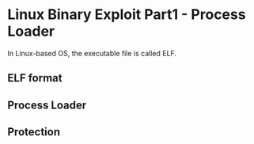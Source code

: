 # Linux Binary Exploit Part1 - Process Loader

In Linux-based OS, the executable file is called ELF.

## ELF format


## Process Loader


## Protection
